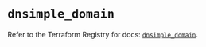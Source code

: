 # `dnsimple_domain`

Refer to the Terraform Registry for docs: [`dnsimple_domain`](https://registry.terraform.io/providers/dnsimple/dnsimple/1.9.1/docs/resources/domain).
